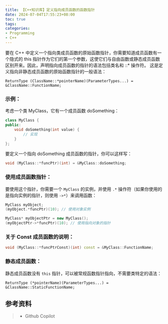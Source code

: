 ```yaml
---
title: 【C++知识库】定义指向成员函数的函数指针
date: 2024-07-04T17:55:23+08:00
toc: true
tags: 
categories: 
- Programming
- C++
---
```


要在 C++ 中定义一个指向类成员函数的原始函数指针，你需要知道成员函数有一个隐式的 this 指针作为它们的第一个参数，这使它们与自由函数或静态成员函数区别开来。因此，声明指向成员函数的指针的语法包括类名和 ::* 操作符。
这是定义指向非静态成员函数的原始函数指针的一般语法：
```
ReturnType (ClassName::*pointerName)(ParameterTypes...) = &ClassName::FunctionName;
```

### 示例：
考虑一个类 MyClass，它有一个成员函数 doSomething：
```C++
class MyClass {
public:
    void doSomething(int value) {
        // 实现
    }
};
```
要定义一个指向 doSomething 成员函数的指针，你可以这样写：
```C++
void (MyClass::*funcPtr)(int) = &MyClass::doSomething;
```


### 使用成员函数指针：

要使用这个指针，你需要一个 `MyClass` 的实例，并使用 `.*` 操作符（如果你使用的是指向实例的指针，则使用 `->*`）来调用函数：
```C++
MyClass myObject;
(myObject.*funcPtr)(10); // 使用对象实例

MyClass* myObjectPtr = new MyClass();
(myObjectPtr->*funcPtr)(10); // 使用指向对象的指针
```

### 关于 Const 成员函数的说明：
```C++
void (MyClass::*funcPtrConst)(int) const = &MyClass::FunctionName;
```


### 静态成员函数：

静态成员函数没有 `this` 指针，可以被常规函数指针指向，不需要类特定的语法：
```
ReturnType (*pointerName)(ParameterTypes...) = &ClassName::StaticFunctionName;
```


## 参考资料
> - Github Copilot
